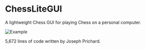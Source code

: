 # ChessLiteGUI
 A lightweight Chess GUI for playing Chess on a personal computer.
 
 ![Example](https://github.com/JosephPrichard/ChessLiteGUI/blob/master/docments/chesslite1.png)

 5,672 lines of code written by Joseph Prichard.
